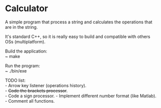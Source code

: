 # Calculator

A simple program that process a string and calculates the operations that are
in the string.

It's standard C++, so it is really easy to build and compatible with others
OSs (multiplatform).

Build the application:<br>
    ~ make

Run the program:<br>
    ~ ./bin/exe

TODO list:<br>
    - Arrow key listener (operations history).<br>
    - <strike>Code the brackets processor</strike>.<br>
    - Code a sign processor. 
    - Implement different number format (like Matlab).<br>
    - Comment all functions.<br>

